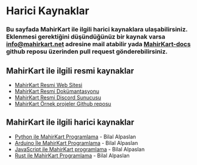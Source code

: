 # Harici Kaynaklar

<h3>
    Bu sayfada MahirKart ile ilgili harici kaynaklara ulaşabilirsiniz. Eklenmesi gerektiğini düşündüğünüz bir kaynak varsa <a href="mailto:info@mahirkart.net">info@mahirkart.net</a> adresine mail atabilir yada <a href="https://github.com/BilalAlpaslan/MahirKart-docs">MahirKart-docs</a> github reposu
     üzerinden pull request gönderebilirsiniz.
</h3>

## MahirKart ile ilgili resmi kaynaklar
- [MahirKart Resmi Web Sitesi](https://mahirkart.net)
- [MahirKart Resmi Dokümantasyonu](https://docs.mahirkart.net)
- [MahirKart Resmi Discord Sunucusu](https://discord.gg/YVc68SrGJK)
- [MahirKart Örnek projeler Github reposu](https://github.com/BilalAlpaslan/mahirkart-examples)

## MahirKart ile ilgili harici kaynaklar
- [Python ile MahirKart Programlama](https://bilalalpaslan.medium.com/mahirkart-ile-micropython-programlama-b9f237b0e50) - Bilal Alpaslan
- [Arduino İle MahirKart Programlama](https://bilalalpaslan.medium.com/arduino-i%CC%87le-mahirkart-programlama-60fc594b8db) - Bilal Alpaslan
- [JavaScript ile MahirKart programlama](https://bilalalpaslan.medium.com/javascript-ile-mahirkart-programlama-4426fa99f597) - Bilal Alpaslan
- [Rust ile MahirKart Programlama](https://bilalalpaslan.medium.com/rust-ile-mahirkart-programlama-f7182e0d257d) - Bilal Alpaslan
